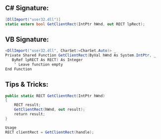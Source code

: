 
## C# Signature:
```cs
[DllImport("user32.dll")]
static extern bool GetClientRect(IntPtr hWnd, out RECT lpRect);
```

## VB Signature:
```cs
<DllImport("user32.dll", CharSet:=CharSet.Auto)> _
Private Shared Function GetClientRect(ByVal hWnd As System.IntPtr, _
   ByRef lpRECT As RECT) As Integer
    ' Leave function empty     
End Function
```

## Tips & Tricks:
```cs
public static RECT GetClientRect(IntPtr hWnd)
{
    RECT result;
    GetClientRect(hWnd, out result);
    return result;
}

Usage
RECT clientRect = GetClientRect(handle);
```
